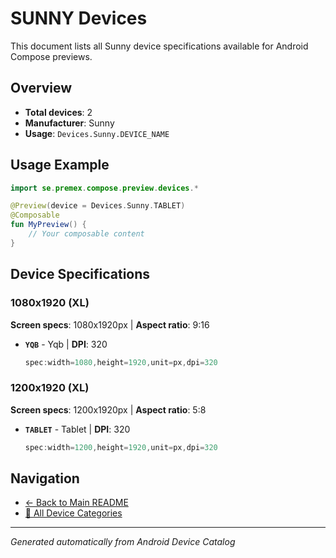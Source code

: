 # SUNNY Devices

This document lists all Sunny device specifications available for Android Compose previews.

## Overview

- **Total devices**: 2
- **Manufacturer**: Sunny
- **Usage**: `Devices.Sunny.DEVICE_NAME`

## Usage Example

```kotlin
import se.premex.compose.preview.devices.*

@Preview(device = Devices.Sunny.TABLET)
@Composable
fun MyPreview() {
    // Your composable content
}
```

## Device Specifications

### 1080x1920 (XL)

**Screen specs**: 1080x1920px | **Aspect ratio**: 9:16

- **`YQB`** - Yqb | **DPI**: 320
  ```kotlin
  spec:width=1080,height=1920,unit=px,dpi=320
  ```

### 1200x1920 (XL)

**Screen specs**: 1200x1920px | **Aspect ratio**: 5:8

- **`TABLET`** - Tablet | **DPI**: 320
  ```kotlin
  spec:width=1200,height=1920,unit=px,dpi=320
  ```

## Navigation

- [← Back to Main README](../../README.md)
- [📱 All Device Categories](../README.md)

---
*Generated automatically from Android Device Catalog*
